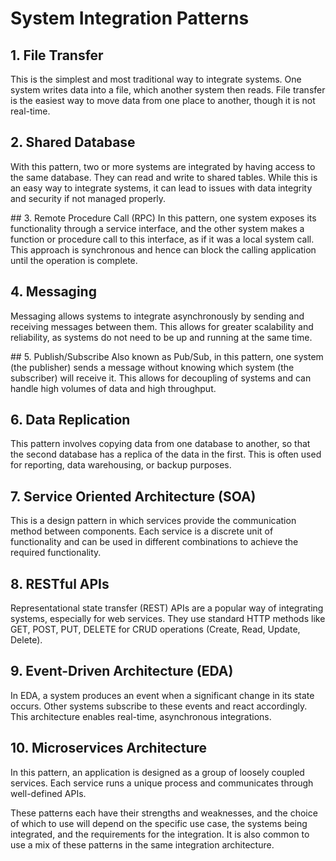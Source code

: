 # System Integration Patterns
## 1. File Transfer

This is the simplest and most traditional way to integrate systems. One system writes data into a file, which another system then reads. File transfer is the easiest way to move data from one place to another, though it is not real-time.

## 2. Shared Database
With this pattern, two or more systems are integrated by having access to the same database. They can read and write to shared tables. While this is an easy way to integrate systems, it can lead to issues with data integrity and security if not managed properly.

## 3. Remote Procedure Call (RPC)
In this pattern, one system exposes its functionality through a service interface, and the other system makes a function or procedure call to this interface, as if it was a local system call. This approach is synchronous and hence can block the calling application until the operation is complete.

## 4. Messaging
Messaging allows systems to integrate asynchronously by sending and receiving messages between them. This allows for greater scalability and reliability, as systems do not need to be up and running at the same time.

## 5. Publish/Subscribe
Also known as Pub/Sub, in this pattern, one system (the publisher) sends a message without knowing which system (the subscriber) will receive it. This allows for decoupling of systems and can handle high volumes of data and high throughput.

## 6. Data Replication
This pattern involves copying data from one database to another, so that the second database has a replica of the data in the first. This is often used for reporting, data warehousing, or backup purposes.

## 7. Service Oriented Architecture (SOA)
This is a design pattern in which services provide the communication method between components. Each service is a discrete unit of functionality and can be used in different combinations to achieve the required functionality.

## 8. RESTful APIs
Representational state transfer (REST) APIs are a popular way of integrating systems, especially for web services. They use standard HTTP methods like GET, POST, PUT, DELETE for CRUD operations (Create, Read, Update, Delete).

## 9. Event-Driven Architecture (EDA)
In EDA, a system produces an event when a significant change in its state occurs. Other systems subscribe to these events and react accordingly. This architecture enables real-time, asynchronous integrations.

## 10. Microservices Architecture
In this pattern, an application is designed as a group of loosely coupled services. Each service runs a unique process and communicates through well-defined APIs.

These patterns each have their strengths and weaknesses, and the choice of which to use will depend on the specific use case, the systems being integrated, and the requirements for the integration. It is also common to use a mix of these patterns in the same integration architecture.
